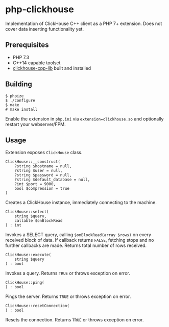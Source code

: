 # php-clickhouse
Implementation of ClickHouse C++ client as a PHP 7+ extension. Does not cover data inserting functionality yet.

## Prerequisites

- PHP 7.3
- C++14 capable toolset
- [clickhouse-cpp-lib](https://github.com/ClickHouse/clickhouse-cpp/) built and installed

## Building

```
$ phpize
$ ./configure
$ make
# make install
```

Enable the extension in `php.ini` via `extension=clickhouse.so` and optionally restart your webserver/FPM.

## Usage

Extension exposes `ClickHouse` class.

```
ClickHouse::__construct(
	?string $hostname = null, 
	?string $user = null, 
	?string $password = null, 
	?string $default_database = null, 
	?int $port = 9000, 
	bool $compression = true
)
```

Creates a ClickHouse instance, immediately connecting to the machine.

```
ClickHouse::select(
	string $query, 
	callable $onBlockRead
) : int
```

Invokes a SELECT query, calling `$onBlockRead(array $rows)` on every received block of data. If callback returns `FALSE`, fetching stops and no further callbacks are made.
Returns total number of rows received.

```
ClickHouse::execute(
	string $query
) : bool
```

Invokes a query. Returns `TRUE` or throws exception on error.

```
ClickHouse::ping(
) : bool
```

Pings the server. Returns `TRUE` or throws exception on error.

```
ClickHouse::resetConnection(
) : bool
```

Resets the connection. Returns `TRUE` or throws exception on error.
